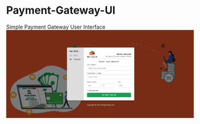 # Payment-Gateway-UI
Simple Payment Gateway User Interface
<img src="https://github.com/CyrilIzuchukwu/Payment-Gateway-UI/blob/efe7cee32bfb2c28327850dc89dff73f6dfcd624/Document.png"/>
